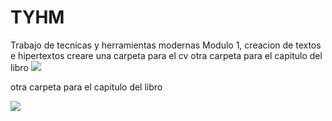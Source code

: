 # TYHM
Trabajo de tecnicas y herramientas modernas
Modulo 1, creacion de textos e hipertextos
creare una carpeta para el cv
otra carpeta para el capitulo del libro
<a href=“https://github.com/rosaritoruoti/TYHM/blob/main/cv.pdf”>
<img src="https://user-images.githubusercontent.com/86130127/122616512-e1e12a80-d060-11eb-8986-c0c9f546badc.png">

<a/>
 
otra carpeta para el capitulo del libro

<a href=“https://github.com/rosaritoruoti/TYHM/blob/main/traduccion%20cap6%20pdf.pdf”>
<img src="https://user-images.githubusercontent.com/86130127/122616321-89119200-d060-11eb-9081-6a862b69005f.png">
<a/>
